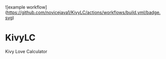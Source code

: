 ![example workflow]
(https://github.com/novicejava1/KivyLC/actions/workflows/build.yml/badge.svg)

# KivyLC
Kivy Love Calculator
